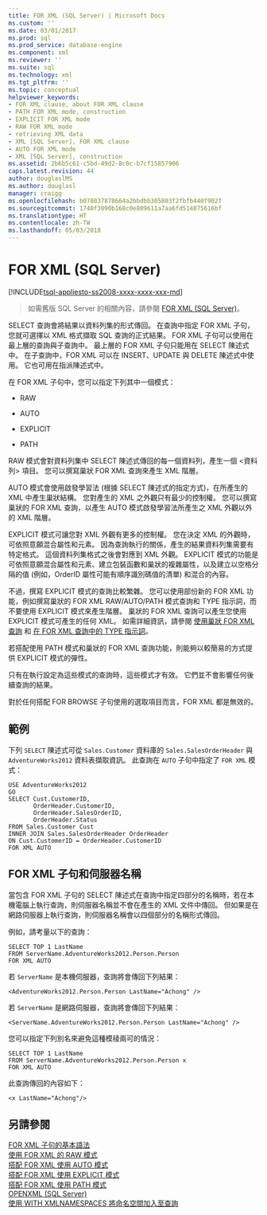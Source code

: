 ```yaml
---
title: FOR XML (SQL Server) | Microsoft Docs
ms.custom: ''
ms.date: 03/01/2017
ms.prod: sql
ms.prod_service: database-engine
ms.component: xml
ms.reviewer: ''
ms.suite: sql
ms.technology: xml
ms.tgt_pltfrm: ''
ms.topic: conceptual
helpviewer_keywords:
- FOR XML clause, about FOR XML clause
- PATH FOR XML mode, construction
- EXPLICIT FOR XML mode
- RAW FOR XML mode
- retrieving XML data
- XML [SQL Server], FOR XML clause
- AUTO FOR XML mode
- XML [SQL Server], construction
ms.assetid: 2b6b5c61-c5bd-49d2-8c0c-b7cf15857906
caps.latest.revision: 44
author: douglaslMS
ms.author: douglasl
manager: craigg
ms.openlocfilehash: b078037878664a2bbdbb305803f2fbfb440f902f
ms.sourcegitcommit: 1740f3090b168c0e809611a7aa6fd514075616bf
ms.translationtype: HT
ms.contentlocale: zh-TW
ms.lasthandoff: 05/03/2018
---
```

# <a name="for-xml-sql-server"></a>FOR XML (SQL Server)
[!INCLUDE[tsql-appliesto-ss2008-xxxx-xxxx-xxx-md](../../includes/tsql-appliesto-ss2008-xxxx-xxxx-xxx-md.md)]
 > 如需舊版 SQL Server 的相關內容，請參閱 [FOR XML (SQL Server)](https://msdn.microsoft.com/en-US/library/ms178107(SQL.120).aspx)。

  SELECT 查詢會將結果以資料列集的形式傳回。 在查詢中指定 FOR XML 子句，您就可選擇以 XML 格式擷取 SQL 查詢的正式結果。 FOR XML 子句可以使用在最上層的查詢與子查詢中。 最上層的 FOR XML 子句只能用在 SELECT 陳述式中。 在子查詢中，FOR XML 可以在 INSERT、UPDATE 與 DELETE 陳述式中使用。 它也可用在指派陳述式中。  
  
 在 FOR XML 子句中，您可以指定下列其中一個模式：  
  
-   RAW  
  
-   AUTO  
  
-   EXPLICIT  
  
-   PATH  
  
 RAW 模式會對資料列集中 SELECT 陳述式傳回的每一個資料列，產生一個 \<資料列> 項目。 您可以撰寫巢狀 FOR XML 查詢來產生 XML 階層。  
  
 AUTO 模式會使用啟發學習法 (根據 SELECT 陳述式的指定方式)，在所產生的 XML 中產生巢狀結構。 您對產生的 XML 之外觀只有最少的控制權。 您可以撰寫巢狀的 FOR XML 查詢，以產生 AUTO 模式啟發學習法所產生之 XML 外觀以外的 XML 階層。  
  
 EXPLICIT 模式可讓您對 XML 外觀有更多的控制權。 您在決定 XML 的外觀時，可依照意願混合屬性和元素。 因為查詢執行的關係，產生的結果資料列集需要有特定格式。 這個資料列集格式之後會對應到 XML 外觀。 EXPLICIT 模式的功能是可依照意願混合屬性和元素、建立包裝函數和巢狀的複雜屬性，以及建立以空格分隔的值 (例如，OrderID 屬性可能有順序識別碼值的清單) 和混合的內容。  
  
 不過，撰寫 EXPLICIT 模式的查詢比較繁雜。 您可以使用部份新的 FOR XML 功能，例如撰寫巢狀的 FOR XML RAW/AUTO/PATH 模式查詢和 TYPE 指示詞，而不要使用 EXPLICIT 模式來產生階層。 巢狀的 FOR XML 查詢可以產生您使用 EXPLICIT 模式可產生的任何 XML。 如需詳細資訊，請參閱 [使用巢狀 FOR XML 查詢](../../relational-databases/xml/use-nested-for-xml-queries.md) 和 [在 FOR XML 查詢中的 TYPE 指示詞](../../relational-databases/xml/type-directive-in-for-xml-queries.md)。  
  
 若搭配使用 PATH 模式和巢狀的 FOR XML 查詢功能，則能夠以較簡易的方式提供 EXPLICIT 模式的彈性。  
  
 只有在執行設定為這些模式的查詢時，這些模式才有效。 它們並不會影響任何後續查詢的結果。  
  
 對於任何搭配 FOR BROWSE 子句使用的選取項目而言，FOR XML 都是無效的。  
  
## <a name="example"></a>範例  
 下列 `SELECT` 陳述式可從 `Sales.Customer` 資料庫的 `Sales.SalesOrderHeader` 與 `AdventureWorks2012` 資料表擷取資訊。 此查詢在 `AUTO` 子句中指定了 `FOR XML` 模式：  
  
```  
USE AdventureWorks2012  
GO  
SELECT Cust.CustomerID,   
       OrderHeader.CustomerID,  
       OrderHeader.SalesOrderID,   
       OrderHeader.Status  
FROM Sales.Customer Cust   
INNER JOIN Sales.SalesOrderHeader OrderHeader  
ON Cust.CustomerID = OrderHeader.CustomerID  
FOR XML AUTO  
```  
  
## <a name="the-for-xml-clause-and-server-names"></a>FOR XML 子句和伺服器名稱  
 當包含 FOR XML 子句的 SELECT 陳述式在查詢中指定四部分的名稱時，若在本機電腦上執行查詢，則伺服器名稱並不會在產生的 XML 文件中傳回。 但如果是在網路伺服器上執行查詢，則伺服器名稱會以四個部分的名稱形式傳回。  
  
 例如，請考量以下的查詢：  
  
```  
SELECT TOP 1 LastName  
FROM ServerName.AdventureWorks2012.Person.Person  
FOR XML AUTO  
```  
  
 若 `ServerName` 是本機伺服器，查詢將會傳回下列結果：  
  
```  
<AdventureWorks2012.Person.Person LastName="Achong" />  
```  
  
 若 `ServerName` 是網路伺服器，查詢將會傳回下列結果：  
  
```  
<ServerName.AdventureWorks2012.Person.Person LastName="Achong" />  
```  
  
 您可以指定下列別名來避免這種模稜兩可的情況：  
  
```  
SELECT TOP 1 LastName  
FROM ServerName.AdventureWorks2012.Person.Person x  
FOR XML AUTO   
```  
  
 此查詢傳回的內容如下：  
  
```  
<x LastName="Achong"/>  
```  
  
## <a name="see-also"></a>另請參閱  
 [FOR XML 子句的基本語法](../../relational-databases/xml/basic-syntax-of-the-for-xml-clause.md)   
 [使用 FOR XML 的 RAW 模式](../../relational-databases/xml/use-raw-mode-with-for-xml.md)   
 [搭配 FOR XML 使用 AUTO 模式](../../relational-databases/xml/use-auto-mode-with-for-xml.md)   
 [搭配 FOR XML 使用 EXPLICIT 模式](../../relational-databases/xml/use-explicit-mode-with-for-xml.md)   
 [搭配 FOR XML 使用 PATH 模式](../../relational-databases/xml/use-path-mode-with-for-xml.md)   
 [OPENXML &#40;SQL Server&#41;](../../relational-databases/xml/openxml-sql-server.md)   
 [使用 WITH XMLNAMESPACES 將命名空間加入至查詢](../../relational-databases/xml/add-namespaces-to-queries-with-with-xmlnamespaces.md)  
  
  
